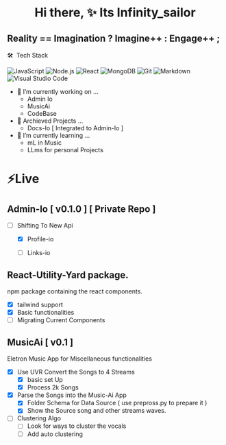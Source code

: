 <h1 align="center"> Hi there, ✨ Its Infinity_sailor </h1>
<h2> Reality == Imagination ? Imagine++ : Engage++ ; </h2>

<summary> 🛠 &nbsp;Tech Stack </summary>

  ![JavaScript](https://img.shields.io/badge/-JavaScript-333333?style=flat&logo=javascript)
  ![Node.js](https://img.shields.io/badge/-Node.js-333333?style=flat&logo=node.js)
  ![React](https://img.shields.io/badge/-React-333333?style=flat&logo=react)
  ![MongoDB](https://img.shields.io/badge/-MongoDB-333333?style=flat&logo=mongodb)
  ![Git](https://img.shields.io/badge/-Git-333333?style=flat&logo=git)
  ![Markdown](https://img.shields.io/badge/-Markdown-333333?style=flat&logo=markdown)
  ![Visual Studio Code](https://img.shields.io/badge/-Visual%20Studio%20Code-333333?style=flat&logo=visual-studio-code&logoColor=007ACC)


- 🔭 I’m currently working on ...
  - Admin Io
  - MusicAi
  - CodeBase
- 🔭 Archieved Projects ...
  - Docs-Io [ Integrated to Admin-Io ]
- 🌱 I’m currently learning ...
  - mL in Music 
  - LLms for personal Projects
<!-- - 👯 I’m looking to collaborate on ...
- 🤔 I’m looking for help with ...
- 💬 Ask me about ...
- 📫 How to reach me: ...
- 😄 Pronouns: ...
- ⚡ Fun fact: ... -->
  
# ⚡Live 
## Admin-Io [ v0.1.0 ] [ Private Repo ]
  - [ ] Shifting To New Api
    - [X] Profile-io
    - [ ] Links-io


## React-Utility-Yard package.
npm package containing the react components.
- [X] tailwind support
- [X] Basic functionalities
- [ ] Migrating Current Components

## MusicAi [ v0.1 ]
Eletron Music App for Miscellaneous functionalities
- [x] Use UVR Convert the Songs to 4 Streams
  - [x] basic set Up
  - [x] Process 2k Songs
- [x] Parse the Songs into the Music-Ai App
  - [x] Folder Schema for Data Source ( use prepross.py to prepare it )
  - [x] Show the Source song and other streams waves.
- [ ] Clustering Algo
  - [ ] Look for ways to cluster the vocals
  - [ ] Add auto clustering
